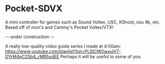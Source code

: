 # Pocket-SDVX
A mini controller for games such as Sound Voltex, USC, KShoot, osu 4k, etc.  Based off of mon's and Cammy's Pocket Voltex/VTX!

-- under construction --

A really low-quality video guide series I made at 4:00am: https://www.youtube.com/playlist?list=PLSlCMOwxujV7-DYrM4eC2Sb4_rMR5udEE
Perhaps it will be useful to some of you.
